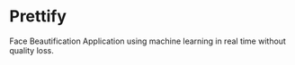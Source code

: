 # Prettify
Face Beautification Application using machine learning in real time without quality loss.
